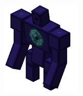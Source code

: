 ![entity][entity]

[entity]: https://raw.githubusercontent.com/Zalth-One-Three/Zyl-Roth-GIFs/master/Empowered%20Tenebrae%20Golem/EmpoweredTenebraeGolem.gif